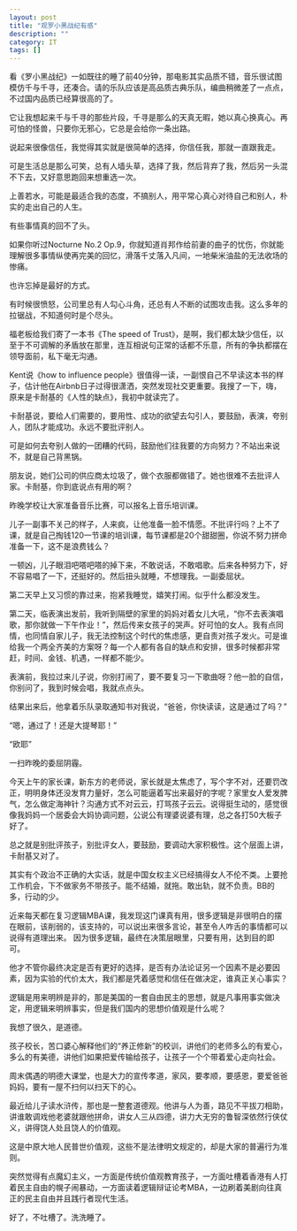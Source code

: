 ```yaml
---
layout: post
title: "观罗小黑战纪有感"
description: ""
category: IT
tags: []
---
```


看《罗小黑战纪》一如既往的睡了前40分钟，那电影其实品质不错，音乐很试图模仿千与千寻，还凑合。请的乐队应该是高品质古典乐队，编曲稍微差了一点点，不过国内品质已经算很高的了。

它让我想起来千与千寻的那些片段，千寻是那么的天真无暇，她以真心换真心。再可怕的怪兽，只要你无邪心，它总是会给你一条出路。

说起来很像信任，我觉得其实就是很简单的选择，你信任我，那就一直跟我走。

可是生活总是那么可笑，总有人墙头草，选择了我，然后背弃了我，然后另一头混不下去，又好意思跑回来想重选一次。

上善若水，可能是最适合我的态度，不搞别人，用平常心真心对待自己和别人，朴实的走出自己的人生。

有些事情真的回不了头。

如果你听过Nocturne No.2 Op.9，你就知道肖邦作给前妻的曲子的忧伤，你就能理解很多事情纵使再完美的回忆，滑落千丈落入凡间，一地柴米油盐的无法收场的惨痛。

也许忘掉是最好的方式。

有时候很愤怒，公司里总有人勾心斗角，还总有人不断的试图攻击我。这么多年的拉锯战，不知道何时是个尽头。

福老板给我们寄了一本书《The speed of Trust》，是啊，我们都太缺少信任，以至于不可调解的矛盾放在那里，连互相说句正常的话都不乐意，所有的争执都摆在领导面前，私下毫无沟通。

Kent说《how to influence people》很值得一读，一副恨自己不早读这本书的样子，估计他在Airbnb日子过得很潇洒，突然发现社交更重要。我搜了一下，嗨，原来是卡耐基的《人性的缺点》，我初中就读完了。

卡耐基说，要给人们需要的，要用性、成功的欲望去勾引人，要鼓励，表演，夸别人，团队才能成功。永远不要批评别人。

可是如何去夸别人做的一团糟的代码，鼓励他们往我要的方向努力？不站出来说不，就是自己背黑锅。

朋友说，她们公司的供应商太垃圾了，做个衣服都做错了。她也很难不去批评人家。卡耐基，你到底说点有用的啊？

昨晚学校让大家准备音乐比赛，可以报名上音乐培训课。

儿子一副事不关己的样子，人来疯，让他准备一脸不情愿。不批评行吗？上不了课，就是自己掏钱120一节课的培训课，每节课都是20个甜甜圈，你说不努力拼命准备一下，这不是浪费钱么？

一顿凶，儿子眼泪吧嗒吧嗒的掉下来，不敢说话，不敢唱歌。后来各种努力下，好不容易唱了一下，还挺好的。然后扭头就睡，不想理我。一副委屈状。

第二天早上又习惯的靠过来，抱紧我睡觉，嬉笑打闹。似乎什么都没发生。

第二天，临表演出发前，我听到隔壁的家里的妈妈对着女儿大吼，“你不去表演唱歌，那你就做一下午作业！”，然后传来女孩子的哭声。好可怕的女人。我有点同情，也同情自家儿子，我无法控制这个时代的焦虑感，更自责对孩子发火。可是谁给我一个两全齐美的方案呀？每一个人都有各自的缺点和安排，很多时候都非常赶，时间、金钱、机遇，一样都不能少。

表演前，我拉过来儿子说，你别打闹了，要不要复习一下歌曲呀？他一脸的自信，你别问了，我到时候会唱，我就点点头。

结果出来后，他拿着乐队录取通知书对我说，“爸爸，你快读读，这是通过了吗？”

“嗯，通过了！还是大提琴耶！”

“欧耶”

一扫昨晚的委屈阴霾。

今天上午的家长课，新东方的老师说，家长就是太焦虑了，写个字不对，还要罚改正，明明身体还没发育力量好，怎么可能逼着写出来最好的字呢？家里女人爱发脾气，怎么做定海神针？沟通方式不对云云，打骂孩子云云。说得挺生动的，感觉很像我妈妈一个居委会大妈协调问题，公说公有理婆说婆有理，总之各打50大板子好了。

总之就是别批评孩子，别批评女人，要鼓励，要调动大家积极性。这个层面上讲，卡耐基又对了。

其实有个政治不正确的大实话，就是中国女权主义已经搞得女人不伦不类。上要抢工作机会，下不做家务不带孩子。能不结婚，就拖。敢出轨，就不负责。BB的多，行动的少。

近来每天都在复习逻辑MBA课，我发现这门课真有用，很多逻辑是非很明白的摆在眼前，该削弱的，该支持的，可以说出来很多言论，甚至令人咋舌的事情都可以说得有道理出来。
因为很多逻辑，最终在决策层眼里，只要有用，达到目的即可。

他才不管你最终决定是否有更好的选择，是否有办法论证另一个因素不是必要因素，因为实验的代价太大，我们都是凭着感觉和信任在做决定，谁真正关心事实？


逻辑是用来明辨是非的，那是美国的一套自由民主的思想，就是凡事用事实做决定，用逻辑来明辨事实，但是我们国内的思想价值观是什么呢？

我想了很久，是道德。

孩子校长，苦口婆心解释他们的“养正修新”的校训，讲他们的老师多么的有爱心，多么的有美德，讲他们如果把爱传输给孩子，让孩子一个个带着爱心走向社会。

周末偶遇的明德大课堂，也是大力的宣传孝道，家风，要孝顺，要感恩，要爱爸爸妈妈，要有一屋不扫何以扫天下的心。

最近给儿子读水浒传，那也是一整套道德观。他讲与人为善，路见不平拔刀相助，讲谁敢调戏他老婆就跟他拼命，讲女人三从四德，讲力大无穷的鲁智深依然行侠仗义，讲得饶人处且饶人的价值观。

这是中原大地人民普世价值观，这些不是法律明文规定的，却是大家的普遍行为准则。

突然觉得有点魔幻主义，一方面是传统价值观教育孩子，一方面吐槽着香港有人打着民主自由的幌子闹暴动，一方面读着逻辑辩证论考MBA，一边刷着美剧向往真正的民主自由并且践行者现代生活。

好了，不吐槽了。洗洗睡了。















